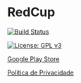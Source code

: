 # RedCup


[![Build Status](https://travis-ci.org/Nicacioneto/RedCup.svg?branch=master)](https://travis-ci.org/Nicacioneto/RedCup)

[![License: GPL v3](https://img.shields.io/badge/License-GPL%20v3-blue.svg)](http://www.gnu.org/licenses/gpl-3.0)

[Google Play Store](https://play.google.com/store/apps/details?id=com.arthur.redcup&hl=pt-br)

[Política de Privacidade](https://github.com/arthurbdiniz/RedCup/wiki/PoliticadePrivacidade)
